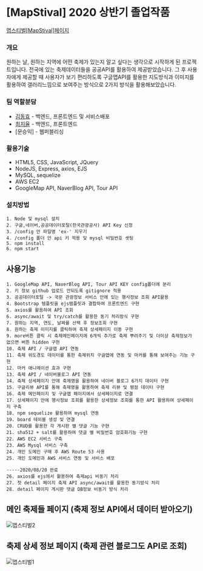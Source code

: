 # [MapStival] 2020 상반기 졸업작품

[맵스티벌[MapStival]페이지](http://kdhyo.kr)

### 개요

원하는 날, 원하는 지역에 어떤 축제가 있는지 알고 싶다는 생각으로 시작하게 된 프로젝트입니다.
전국에 있는 축제데이터들을 공공API를 활용하여 제공받았습니다. 그 후 사용자에게 제공할 때
사용자가 보기 편리하도록 구글맵API를 활용한 지도방식과
이미지를 활용하여 갤러리느낌으로 보여주는 방식으로 2가지 방식을 활용해보았습니다.

### 팀 역할분담

- [김동효](https://github.com/kdhyo) - 백엔드, 프론트엔드 및 서비스배포
- [최지율](https://github.com/wldbf97) - 백엔드, 프론트엔드
- [문승익] - 웹퍼블리싱

### 활용기술

- HTML5, CSS, JavaScript, JQuery
- NodeJS, Express, axios, EJS
- MySQL, sequelize
- AWS EC2
- GoogleMap API, NaverBlog API, Tour API

### 설치방법

```
1. Node 및 mysql 설치
2. 구글,네이버,공공데이터포털(한국관광공사) API Key 신청
3. /config 안 파일명 'ex-' 지우기
4. /config 폴더 안 api 키 적용 및 mysql 비밀번호 셋팅
5. npm install
6. npm start
```

## 사용기능

```
1. GoogleMap API, NaverBlog API, Tour API KEY config폴더에 분리
2. 키 정보 github 업로드 안되도록 gitignore 적용
3. 공공데이터포털 -> 국문 관광정보 서비스 안에 있는 행사정보 조회 API활용
4. Bootstrap 템플릿을 ejs템플릿과 결합하여 프론트엔드 구현
5. axios를 활용하여 API 조회
6. async/await 및 try/catch를 활용한 동기 처리방식 구현
7. 원하는 지역, 연도, 날짜를 선택 후 정보조회 구현
8. 원하는 축제 이미지를 클릭하여 축제 상세페이지 이동 구현
9. more버튼 클릭 시 축제메인페이지에 6개씩 추가로 축제 뿌려주기 및 더이상 축제정보가 없으면 버튼 hidden 구현
10. 축제 API / 구글맵 API 연동
11. 축제 위도경도 데이터를 통한 축제위치 구글맵에 연동 및 마커를 통해 보여주는 기능 구현
12. 마커 애니메이션 효과 구현
13. 축제 API / 네이버블로그 API 연동
14. 축제 상세페이지 안에 축제명을 활용하여 네이버 블로그 6가지 데이터 구현
15. 구글리뷰 API를 통해 축제명을 활용하여 축제 리뷰 및 평점 데이터 구현
16. 축제 메인페이지 및 구글맵 페이지에서 상세페이지로 연결
17. 상세페이지 안에 행사정보 조회를 활용한 상세정보 조회를 통한 API 활용하여 상세페이지 구축
18. npm sequelize 활용하여 mysql 연동
19. board 테이블 생성 및 연결
20. CRUD를 활용한 각 게시판 별 댓글 기능 구현
21. sha512 + salt를 활용하여 댓글 별 비밀번호 암호화기능 구현
22. AWS EC2 서비스 구축
23. AWS Mysql 서비스 구축
24. 개인 도메인 구매 후 AWS Route 53 사용
25. 개인 도메인과 AWS 서비스 연동 및 서비스 배포

-----2020/08/20 완료
26. axios를 ejs에서 활용하여 축제api 비동기 처리
27. 첫 detail 페이지 축제 API async/await를 활용한 동기방식 처리
28. detail 페이지 게시판 댓글 DB정보 비동기 방식 처리
```

## 메인 축제들 페이지 (축제 정보 API에서 데이터 받아오기)
![맵스티벌2](https://github.com/kdhyo/mapstival/assets/54700818/522ad876-bcda-4e07-8502-1e4e3217e60c)

## 축제 상세 정보 페이지 (축제 관련 블로그도 API로 조회)
![맵스티벌1](https://github.com/kdhyo/mapstival/assets/54700818/196ca0b5-735c-4616-99b9-f46731633ad3)
